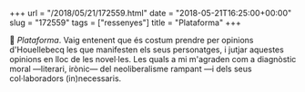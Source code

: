 +++
url = "/2018/05/21/172559.html"
date = "2018-05-21T16:25:00+00:00"
slug = "172559"
tags = ["ressenyes"]
title = "Plataforma"
+++

📖 *Plataforma*. Vaig entenent que és costum prendre per opinions d'Houellebecq les que manifesten els seus personatges, i jutjar aquestes opinions en lloc de les novel·les. Les quals a mi m'agraden com a diagnòstic moral —literari, irònic— del neoliberalisme rampant —i dels seus col·laboradors (in)necessaris.


